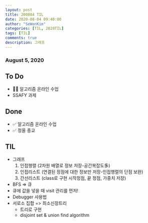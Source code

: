 ```yaml
---
layout: post
title: 200804 TIL
date: 2020-08-04 09:40:00
author: "SeWonKim"
categories: [TIL, 2020TIL]
tags: [TIL]
comments: true
description: 그래프
---
```


### August 5, 2020

## To Do

- 👨‍💻 알고리즘 온라인 수업
- SSAFY 과제

## Done

- ✅ 알고리즘 온라인 수업
- ✅ 정올 종교

## TIL

- 그래프
  1. 인접행렬 (2차원 배열로 정보 저장-공간복잡도多)
  2. 인접리스트 (연결된 정점에 대한 정보만 저장-인접행렬의 단점 보완)
  3. 간선리스트 (class로 구현 시작정점, 끝 정점, 가중치 저장)
- BFS => 큐
- 큐에 값을 넣을 때 visit 관리를 먼저!
- Debugger 사용법
- 서로소 집합 => 최소신장트리
  - 트리로 구현
  - disjoint set & union find algorithm
